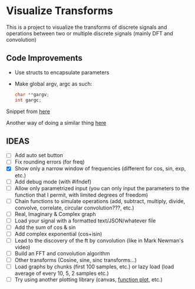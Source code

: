 # Visualize Transforms

This is a project to visualize the transforms of discrete signals and operations between two or multiple discrete signals (mainly DFT and convolution)

## Code Improvements

- Use structs to encapsulate parameters
- Make global argv, argc as such:

  ```c
  char **gargv;
  int gargc;
  ```

Snippet from [here](https://www.unix.com/programming/173428-how-access-argv-x-another-function-other-than-main.html)

Another way of doing a similar thing [here](https://stackoverflow.com/questions/43729256/argc-and-argv-for-functions-other-than-main)

## IDEAS

- [ ] Add auto set button
- [ ] Fix rounding errors (for freq)
- [x] Show only a narrow window of frequencies (different for cos, sin, exp, etc.)
- [ ] Add debug mode (with #ifndef)
- [ ] Allow only parametrized input (you can only input the parameters to the function that I permit, with limited degrees of freedom)
- [ ] Chain functions to simulate operations (add, subtract, multiply, divide, convolve, correlate, circular convolution???, etc.)
- [ ] Real, Imaginary & Complex graph
- [ ] Load your signal with a formatted text/JSON/whatever file
- [ ] Add the sum of cos & sin
- [ ] Add complex exponential (cos+isin)
- [ ] Lead to the discovery of the ft by convolution (like in Mark Newman's video)
- [ ] Build an FFT and convolution algorithm
- [ ] Other transforms (Cosine, sine, sinc transforms...)
- [ ] Load graphs by chunks (first 100 samples, etc.) or lazy load (load average of every 10, 5, 2 samples etc.)
- [ ] Try using another plotting library (canvas, [function plot](https://mauriciopoppe.github.io/function-plot/), etc.)
